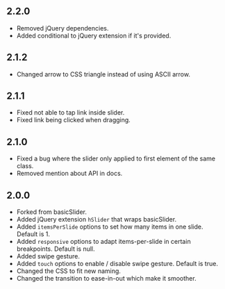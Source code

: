 ## 2.2.0

- Removed jQuery dependencies.
- Added conditional to jQuery extension if it's provided.

## 2.1.2

- Changed arrow to CSS triangle instead of using ASCII arrow.

## 2.1.1

- Fixed not able to tap link inside slider.
- Fixed link being clicked when dragging.

## 2.1.0

- Fixed a bug where the slider only applied to first element of the same class.
- Removed mention about API in docs.

## 2.0.0

- Forked from basicSlider.
- Added jQuery extension `hSlider` that wraps basicSlider.
- Added `itemsPerSlide` options to set how many items in one slide. Default is 1.
- Added `responsive` options to adapt items-per-slide in certain breakpoints. Default is null.
- Added swipe gesture.
- Added `touch` options to enable / disable swipe gesture. Default is true.
- Changed the CSS to fit new naming.
- Changed the transition to ease-in-out which make it smoother.
